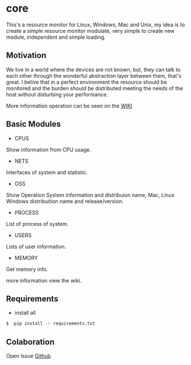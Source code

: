 # core

This's a resource monitor for Linux, Windows, Mac and Unix, my idea is to create a simple resource monitor modulate,
very simple to create new module, independent and simple loading.

## Motivation

We live in a world where the devices are not known, but, they can talk to each other through the wonderful abstraction layer between them, 
that's great. I belive that in a perfect environment the resource should be monitored and the burden should be distributed meeting the needs 
of the host without disturbing your performance.

More information operation can be seen on the [WIKI](https://github.com/wesleyleite/core/wiki)

## Basic Modules
  * CPUS
  
  Show information from CPU usage.
  
  * NETS
  
  Interfaces of system and statistic.
  
  * OSS
  
  Show Operation System information and distribuion name, Mac, Linux Windows distribuition name and release/version.
  
  * PROCESS
  
  List of process of system.
  
  * USERS
  
  Lists of user information.
  
  * MEMORY
  
  Get memory info.

more information view the wiki.

## Requirements
  * install all
  
  ```bash 
  $  pip install -r requirements.txt
  ```
  
## Colaboration
Open Issue [Github](https://github.com/wesleyleite/core/issues)


